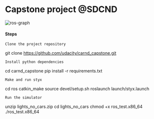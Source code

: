 # Capstone project @SDCND

![ros-graph](https://github.com/parthasen/autoeuvre/blob/master/imgs/final-project-ros-graph-v2.png)

#### Steps

    Clone the project repository

git clone https://github.com/udacity/carnd_capstone.git

    Install python dependencies

cd carnd_capstone
pip install -r requirements.txt

    Make and run styx

cd ros
catkin_make
source devel/setup.sh
roslaunch launch/styx.launch

    Run the simulator

unzip lights_no_cars.zip
cd lights_no_cars
chmod +x ros_test.x86_64
./ros_test.x86_64
